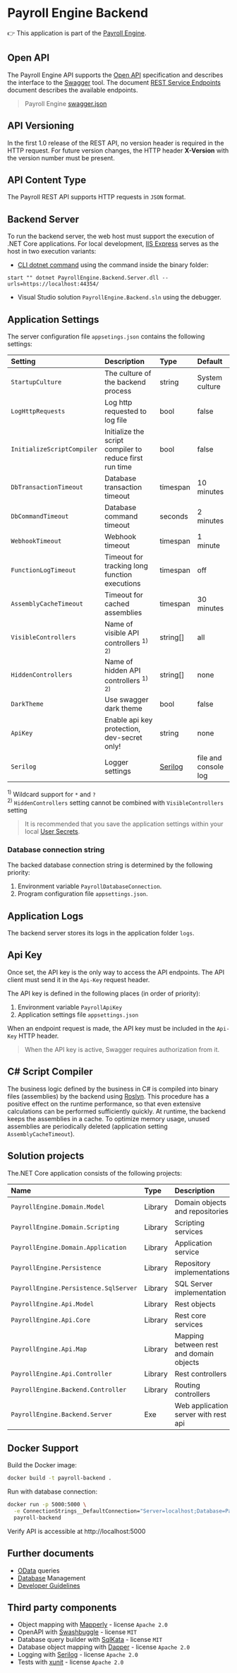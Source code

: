 # Payroll Engine Backend
👉 This application is part of the [Payroll Engine](https://github.com/Payroll-Engine/PayrollEngine/wiki).

## Open API
The Payroll Engine API supports the [Open API](https://www.openapis.org/) specification and describes the interface to the [Swagger](https://swagger.io/) tool. The document [REST Service Endpoints](https://github.com/Payroll-Engine/PayrollEngine/blob/main/Documents/PayrollRestServicesEndpoints.pdf) document describes the available endpoints.

> Payroll Engine [swagger.json](docs/swagger.json)

## API Versioning
In the first 1.0 release of the REST API, no version header is required in the HTTP request. For future version changes, the HTTP header **X-Version** with the version number must be present.

## API Content Type
The Payroll REST API supports HTTP requests in `JSON` format.

## Backend Server
To run the backend server, the web host must support the execution of .NET Core applications. For local development, [IIS Express](https://learn.microsoft.com/en-us/iis/extensions/introduction-to-iis-express/iis-express-overview) serves as the host in two execution variants:
- [CLI dotnet command](https://learn.microsoft.com/en-us/dotnet/core/tools/dotnet) using the command inside the binary folder:
```
start "" dotnet PayrollEngine.Backend.Server.dll --urls=https://localhost:44354/
```
- Visual Studio solution `PayrollEngine.Backend.sln` using the debugger.

## Application Settings
The server configuration file `appsetings.json` contains the following settings:

| Setting                    | Description                                              | Type       | Default        |
|:--|:--|:--|:--|
| `StartupCulture`           | The culture of the backend process                       | string     | System culture |
| `LogHttpRequests`          | Log http requested to log file                           | bool       | false          |
| `InitializeScriptCompiler` | Initialize the script compiler to reduce first run time  | bool       | false          |
| `DbTransactionTimeout`     | Database transaction timeout                             | timespan   | 10 minutes     |
| `DbCommandTimeout`         | Database command timeout                                 | seconds    | 2 minutes      |
| `WebhookTimeout`           | Webhook timeout                                          | timespan   | 1 minute       |
| `FunctionLogTimeout`       | Timeout for tracking long function executions            | timespan   | off            |
| `AssemblyCacheTimeout`     | Timeout for cached assemblies                            | timespan   | 30 minutes     |
| `VisibleControllers`       | Name of visible API controllers <sup>1) 2)</sup>         | string[]   | all            |
| `HiddenControllers`        | Name of hidden API controllers <sup>1) 2)</sup>          | string[]   | none           |
| `DarkTheme`                | Use swagger dark theme                                   | bool       | false          |
| `ApiKey`                   | Enable api key protection, dev-secret only!              | string     | none           |
| `Serilog`                  | Logger settings                                          | [Serilog](https://serilog.net/) | file and console log |

<sup>1)</sup> Wildcard support for `*` and `?`<br />
<sup>2)</sup> `HiddenControllers` setting cannot be combined with `VisibleControllers` setting

> It is recommended that you save the application settings within your local [User Secrets](https://learn.microsoft.com/en-us/aspnet/core/security/app-secrets).

### Database connection string
The backed database connection string is determined by the following priority:

1. Environment variable `PayrollDatabaseConnection`.
2. Program configuration file `appsettings.json`.

## Application Logs
The backend server stores its logs in the application folder `logs`.

## Api Key
Once set, the API key is the only way to access the API endpoints. The API client must send it in the `Api-Key` request header.

The API key is defined in the following places (in order of priority):

1. Environment variable `PayrollApiKey`
2. Application settings file `appsettings.json`

When an endpoint request is made, the API key must be included in the `Api-Key` HTTP header.

> When the API key is active, Swagger requires authorization from it.

## C# Script Compiler
The business logic defined by the business in C# is compiled into binary files (assemblies) by the backend using [Roslyn](https://github.com/dotnet/roslyn). This procedure has a positive effect on the runtime performance, so that even extensive calculations can be performed sufficiently quickly. At runtime, the backend keeps the assemblies in a cache. To optimize memory usage, unused assemblies are periodically deleted (application setting `AssemblyCacheTimeout`).

## Solution projects
The.NET Core application consists of the following projects:

| Name                                  | Type       | Description                                       |
|:--|:--|:--|
| `PayrollEngine.Domain.Model`          | Library    | Domain objects and repositories                   |
| `PayrollEngine.Domain.Scripting`      | Library    | Scripting services                                |
| `PayrollEngine.Domain.Application`    | Library    | Application service                               |
| `PayrollEngine.Persistence`           | Library    | Repository implementations                        |
| `PayrollEngine.Persistence.SqlServer` | Library    | SQL Server implementation                         |
| `PayrollEngine.Api.Model`             | Library    | Rest objects                                      |
| `PayrollEngine.Api.Core`              | Library    | Rest core services                                |
| `PayrollEngine.Api.Map`               | Library    | Mapping between rest and domain objects           |
| `PayrollEngine.Api.Controller`        | Library    | Rest controllers                                  |
| `PayrollEngine.Backend.Controller`    | Library    | Routing controllers                               |
| `PayrollEngine.Backend.Server`        | Exe        | Web application server with rest api              |

## Docker Support
Build the Docker image:
   ```bash
   docker build -t payroll-backend .
   ```

Run with database connection:
   ```bash
   docker run -p 5000:5000 \
     -e ConnectionStrings__DefaultConnection="Server=localhost;Database=PayrollEngine;User Id=sa;Password=PayrollStrongPass789;TrustServerCertificate=True;" \
     payroll-backend
   ```

Verify API is accessible at http://localhost:5000


## Further documents
- [OData](OData.md) queries
- [Database](Database.md) Management
- [Developer Guidelines](Dev-Guidelines.md)

## Third party components
- Object mapping with [Mapperly](https://github.com/riok/mapperly/) - license `Apache 2.0`
- OpenAPI with [Swashbuggle](https://github.com/domaindrivendev/Swashbuckle.AspNetCore/) - license `MIT`
- Database query builder with [SqlKata](https://github.com/sqlkata/querybuilder/) - license `MIT`
- Database object mapping with [Dapper](https://github.com/DapperLib/Dapper/) - license `Apache 2.0`
- Logging with [Serilog](https://github.com/serilog/serilog/) - license `Apache 2.0`
- Tests with [xunit](https://github.com/xunit) - license `Apache 2.0`
